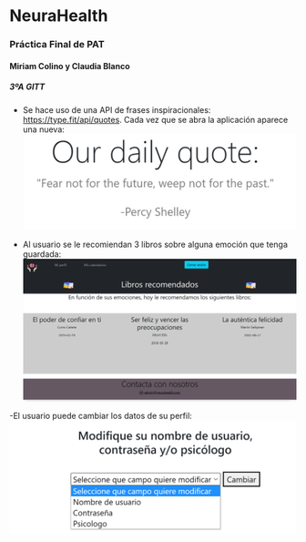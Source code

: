 # NeuraHealth
### Práctica Final de PAT
#### Miriam Colino y Claudia Blanco
##### 3ºA GITT

- Se hace uso de una API de frases inspiracionales: https://type.fit/api/quotes. Cada vez que se abra la aplicación aparece una nueva:
![img_1.png](img_1.png)


- Al usuario se le recomiendan 3 libros sobre alguna emoción que tenga guardada:
![img.png](img.png)


-El usuario puede cambiar los datos de su perfil:
![img_2.png](img_2.png)
